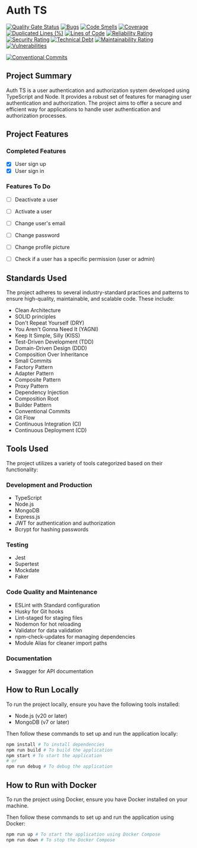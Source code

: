 # Auth TS

[![Quality Gate Status](https://sonarcloud.io/api/project_badges/measure?project=veidzj_auth-ts&metric=alert_status)](https://sonarcloud.io/summary/new_code?id=veidzj_auth-ts)
[![Bugs](https://sonarcloud.io/api/project_badges/measure?project=veidzj_auth-ts&metric=bugs)](https://sonarcloud.io/summary/new_code?id=veidzj_auth-ts)
[![Code Smells](https://sonarcloud.io/api/project_badges/measure?project=veidzj_auth-ts&metric=code_smells)](https://sonarcloud.io/summary/new_code?id=veidzj_auth-ts)
[![Coverage](https://sonarcloud.io/api/project_badges/measure?project=veidzj_auth-ts&metric=coverage)](https://sonarcloud.io/summary/new_code?id=veidzj_auth-ts)
[![Duplicated Lines (%)](https://sonarcloud.io/api/project_badges/measure?project=veidzj_auth-ts&metric=duplicated_lines_density)](https://sonarcloud.io/summary/new_code?id=veidzj_auth-ts)
[![Lines of Code](https://sonarcloud.io/api/project_badges/measure?project=veidzj_auth-ts&metric=ncloc)](https://sonarcloud.io/summary/new_code?id=veidzj_auth-ts)
[![Reliability Rating](https://sonarcloud.io/api/project_badges/measure?project=veidzj_auth-ts&metric=reliability_rating)](https://sonarcloud.io/summary/new_code?id=veidzj_auth-ts)
[![Security Rating](https://sonarcloud.io/api/project_badges/measure?project=veidzj_auth-ts&metric=security_rating)](https://sonarcloud.io/summary/new_code?id=veidzj_auth-ts)
[![Technical Debt](https://sonarcloud.io/api/project_badges/measure?project=veidzj_auth-ts&metric=sqale_index)](https://sonarcloud.io/summary/new_code?id=veidzj_auth-ts)
[![Maintainability Rating](https://sonarcloud.io/api/project_badges/measure?project=veidzj_auth-ts&metric=sqale_rating)](https://sonarcloud.io/summary/new_code?id=veidzj_auth-ts)
[![Vulnerabilities](https://sonarcloud.io/api/project_badges/measure?project=veidzj_auth-ts&metric=vulnerabilities)](https://sonarcloud.io/summary/new_code?id=veidzj_auth-ts)

[![Conventional Commits](https://img.shields.io/badge/Conventional%20Commits-1.0.0-%23FE5196?logo=conventionalcommits&logoColor=white)](https://conventionalcommits.org)

## Project Summary

Auth TS is a user authentication and authorization system developed using TypeScript and Node. It provides a robust set of features for managing user authentication and authorization. The project aims to offer a secure and efficient way for applications to handle user authentication and authorization processes.


## Project Features

### Completed Features

- [x] User sign up
- [x] User sign in

### Features To Do

- [ ] Deactivate a user
- [ ] Activate a user
- [ ] Change user's email
- [ ] Change password
- [ ] Change profile picture
- [ ] Check if a user has a specific permission (user or admin)


## Standards Used

The project adheres to several industry-standard practices and patterns to ensure high-quality, maintainable, and scalable code. These include:

- Clean Architecture
- SOLID principles
- Don't Repeat Yourself (DRY)
- You Aren't Gonna Need It (YAGNI)
- Keep It Simple, Silly (KISS)
- Test-Driven Development (TDD)
- Domain-Driven Design (DDD)
- Composition Over Inheritance
- Small Commits
- Factory Pattern
- Adapter Pattern
- Composite Pattern
- Proxy Pattern
- Dependency Injection
- Composition Root
- Builder Pattern
- Conventional Commits
- Git Flow
- Continuous Integration (CI)
- Continuous Deployment (CD)


## Tools Used

The project utilizes a variety of tools categorized based on their functionality:

### Development and Production

- TypeScript
- Node.js
- MongoDB
- Express.js
- JWT for authentication and authorization
- Bcrypt for hashing passwords

### Testing

- Jest
- Supertest
- Mockdate
- Faker

### Code Quality and Maintenance

- ESLint with Standard configuration
- Husky for Git hooks
- Lint-staged for staging files
- Nodemon for hot reloading
- Validator for data validation
- npm-check-updates for managing dependencies
- Module Alias for cleaner import paths

### Documentation

- Swagger for API documentation


## How to Run Locally

To run the project locally, ensure you have the following tools installed:

- Node.js (v20 or later)
- MongoDB (v7 or later)

Then follow these commands to set up and run the application locally:

```bash
npm install # To install dependencies
npm run build # To build the application
npm start # To start the application
# or
npm run debug # To debug the application
```


## How to Run with Docker

To run the project using Docker, ensure you have Docker installed on your machine.

Then follow these commands to set up and run the application using Docker:

```bash
npm run up # To start the application using Docker Compose
npm run down # To stop the Docker Compose
```
